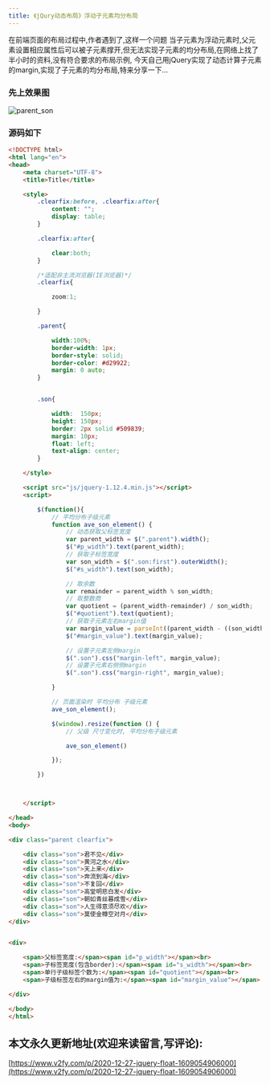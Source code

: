 ```yaml
---
title: 《jQury动态布局》浮动子元素均分布局
---
```




在前端页面的布局过程中,作者遇到了,这样一个问题
当子元素为浮动元素时,父元素设置相应属性后可以被子元素撑开,但无法实现子元素的均分布局,在网络上找了半小时的资料,没有符合要求的布局示例,
今天自己用jQuery实现了动态计算子元素的margin,实现了子元素的均分布局,特来分享一下...


### 先上效果图
![parent_son](https://www.v2fy.com/asset/0i/jikemiji/jikemiji-md/2020-12-27-jquery-float-1609054906000.assets/1240-20201227154222313.gif)

### 源码如下

```html
<!DOCTYPE html>
<html lang="en">
<head>
    <meta charset="UTF-8">
    <title>Title</title>

    <style>
        .clearfix:before, .clearfix:after{
            content: "";
            display: table;
        }

        .clearfix:after{

            clear:both;
        }

        /*适配非主流浏览器(IE浏览器)*/
        .clearfix{

            zoom:1;

        }

        .parent{

            width:100%;
            border-width: 1px;
            border-style: solid;
            border-color: #d29922;
            margin: 0 auto;
        }


        .son{

            width:  150px;
            height: 150px;
            border: 2px solid #509839;
            margin: 10px;
            float: left;
            text-align: center;
        }

    </style>

    <script src="js/jquery-1.12.4.min.js"></script>
    <script>

        $(function(){
            // 平均分布子级元素
            function ave_son_element() {
                // 动态获取父标签宽度
                var parent_width = $(".parent").width();
                $("#p_width").text(parent_width);
                // 获取子标签宽度
                var son_width = $(".son:first").outerWidth();
                $("#s_width").text(son_width);

                // 取余数
                var remainder = parent_width % son_width;
                // 取整数商
                var quotient = (parent_width-remainder) / son_width;
                $("#quotient").text(quotient);
                // 获取子元素左右margin值
                var margin_value = parseInt((parent_width - ((son_width)* quotient)) / (quotient*2));
                $("#margin_value").text(margin_value);

                // 设置子元素左侧margin
                $(".son").css("margin-left", margin_value);
                // 设置子元素右侧侧margin
                $(".son").css("margin-right", margin_value);

            }

            // 页面渲染时 平均分布 子级元素
            ave_son_element();

            $(window).resize(function () {
                // 父级 尺寸变化时, 平均分布子级元素

                ave_son_element()

            });

        })



    </script>

</head>
<body>

<div class="parent clearfix">

    <div class="son">君不见</div>
    <div class="son">黄河之水</div>
    <div class="son">天上来</div>
    <div class="son">奔流到海</div>
    <div class="son">不复回</div>
    <div class="son">高堂明悲白发</div>
    <div class="son">朝如青丝暮成雪</div>
    <div class="son">人生得意须尽欢</div>
    <div class="son">莫使金樽空对月</div>
</div>


<div>

    <span>父标签宽度:</span><span id="p_width"></span><br>
    <span>子标签宽度(包含border):</span><span id="s_width"></span><br>
    <span>单行子级标签个数为:</span><span id="quotient"></span><br>
    <span>子级标签左右的margin值为:</span><span id="margin_value"></span>

</div>

</body>
</html>

```



## 本文永久更新地址(欢迎来读留言,写评论):

[https://www.v2fy.com/p/2020-12-27-jquery-float-1609054906000](https://www.v2fy.com/p/2020-12-27-jquery-float-1609054906000)